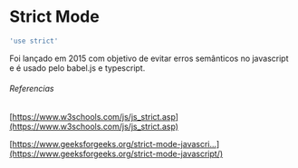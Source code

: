 # Strict Mode

```js
'use strict'
```

Foi lançado em 2015 com objetivo de evitar erros semânticos no javascript e é usado pelo babel.js e typescript.



###### Referencias

[https://www.w3schools.com/js/js_strict.asp](https://www.w3schools.com/js/js_strict.asp)

[https://www.geeksforgeeks.org/strict-mode-javascri...](https://www.geeksforgeeks.org/strict-mode-javascript/)​